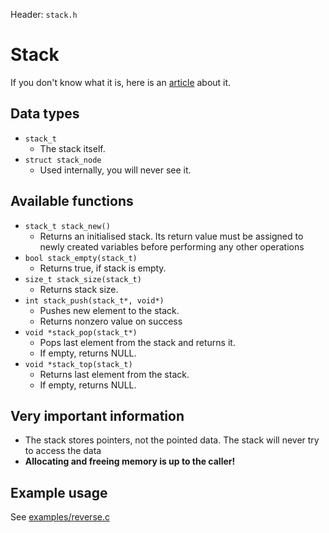 Header: `stack.h`

# Stack
If you don't know what it is, here is an [article](https://en.wikipedia.org/wiki/Stack_(abstract_data_type)) about it.

## Data types

* `stack_t`
  - The stack itself.
* `struct stack_node`
  - Used internally, you will never see it.

## Available functions

* `stack_t stack_new()`
  * Returns an initialised stack. Its return value must be assigned to newly created variables before performing any other operations
* `bool stack_empty(stack_t)`
  * Returns true, if stack is empty.
* `size_t stack_size(stack_t)`
  * Returns stack size.
* `int stack_push(stack_t*, void*)`
  * Pushes new element to the stack.
  * Returns nonzero value on success
* `void *stack_pop(stack_t*)`
  * Pops last element from the stack and returns it.
  * If empty, returns NULL.
* `void *stack_top(stack_t)`
  * Returns last element from the stack.
  * If empty, returns NULL.

## Very important information

- The stack stores pointers, not the pointed data. The stack will never try to access the data
- **Allocating and freeing memory is up to the caller!**


## Example usage

See [examples/reverse.c](/examples/reverse.c)

